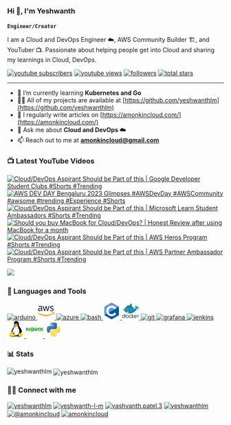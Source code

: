 ### Hi 👋, I'm Yeshwanth

**`Engineer/Creator`**

I am a Cloud and DevOps Engineer ☁️, AWS Community Builder 🏗️, and YouTuber 📺. Passionate about helping people get into Cloud and sharing my learnings in Cloud, DevOps.

   <p align="left">
      <a href="https://www.youtube.com/c/amonkincloud?sub_confirmation=1">
         <img alt="youtube subscribers" title="Subscribe to my YouTube channel" src="https://custom-icon-badges.demolab.com/youtube/channel/subscribers/UCwhERUcuzUCwr8x8mQ8zrcw?color=%23E05D44&label=SUBSCRIBE&logo=video&logoColor=white&style=for-the-badge&labelColor=CE4630"/></a> 
      <a href="https://www.youtube.com/c/amonkincloud">
         <img alt="youtube views" title="YouTube views" src="https://custom-icon-badges.demolab.com/youtube/channel/views/UCwhERUcuzUCwr8x8mQ8zrcw?color=%23E1AD0E&logo=eye&logoColor=white&style=for-the-badge&labelColor=C79600"/></a> 
      <a href="https://github.com/yeshwanthlm?tab=followers">
         <img alt="followers" title="Follow me on Github" src="https://custom-icon-badges.demolab.com/github/followers/yeshwanthlm?color=236ad3&labelColor=1155ba&style=for-the-badge&logo=person-add&label=Follow&logoColor=white"/></a>
      <a href="https://github.com/yeshwanthlm?tab=repositories&sort=stargazers">
         <img alt="total stars" title="Total stars on GitHub" src="https://custom-icon-badges.demolab.com/github/stars/yeshwanthlm?color=55960c&style=for-the-badge&labelColor=488207&logo=star"/></a>
   </p>

---

- 🌱 I’m currently learning **Kubernetes and Go**
- 👨‍💻 All of my projects are available at [https://github.com/yeshwanthlm](https://github.com/yeshwanthlm)
- 📝 I regularly write articles on [https://amonkincloud.com/](https://amonkincloud.com/)
- 💬 Ask me about **Cloud and DevOps ☁️**
- 📫 Reach out to me at **amonkincloud@gmail.com**


### 📺 Latest YouTube Videos

<!-- BEGIN YOUTUBE-CARDS -->
[![Cloud/DevOps Aspirant Should be Part of this | Google Developer Student Clubs #Shorts #Trending](https://ytcards.demolab.com/?id=f4Kb8yJzuus&title=Cloud%2FDevOps+Aspirant+Should+be+Part+of+this+%7C+Google+Developer+Student+Clubs+%23Shorts+%23Trending&lang=en&timestamp=1687091416&background_color=%230d1117&title_color=%23ffffff&stats_color=%23dedede&width=250 "Cloud/DevOps Aspirant Should be Part of this | Google Developer Student Clubs #Shorts #Trending")](https://www.youtube.com/watch?v=f4Kb8yJzuus)
[![AWS DEV DAY Bengaluru 2023 Glimpses #AWSDevDay #AWSCommunity #awsome #trending #Experience #Shorts](https://ytcards.demolab.com/?id=GRxb3Ty3xyM&title=AWS+DEV+DAY+Bengaluru+2023+Glimpses+%23AWSDevDay+%23AWSCommunity+%23awsome+%23trending+%23Experience+%23Shorts&lang=en&timestamp=1687020578&background_color=%230d1117&title_color=%23ffffff&stats_color=%23dedede&width=250 "AWS DEV DAY Bengaluru 2023 Glimpses #AWSDevDay #AWSCommunity #awsome #trending #Experience #Shorts")](https://www.youtube.com/watch?v=GRxb3Ty3xyM)
[![Cloud/DevOps Aspirant Should be Part of this | Microsoft Learn Student Ambassadors #Shorts #Trending](https://ytcards.demolab.com/?id=hrzAIcYH0E4&title=Cloud%2FDevOps+Aspirant+Should+be+Part+of+this+%7C+Microsoft+Learn+Student+Ambassadors+%23Shorts+%23Trending&lang=en&timestamp=1687005017&background_color=%230d1117&title_color=%23ffffff&stats_color=%23dedede&width=250 "Cloud/DevOps Aspirant Should be Part of this | Microsoft Learn Student Ambassadors #Shorts #Trending")](https://www.youtube.com/watch?v=hrzAIcYH0E4)
[![Should you buy MacBook for Cloud/DevOps? | Honest Review after using MacBook for a month](https://ytcards.demolab.com/?id=mGMwclYfb5s&title=Should+you+buy+MacBook+for+Cloud%2FDevOps%3F+%7C+Honest+Review+after+using+MacBook+for+a+month&lang=en&timestamp=1686918626&background_color=%230d1117&title_color=%23ffffff&stats_color=%23dedede&width=250 "Should you buy MacBook for Cloud/DevOps? | Honest Review after using MacBook for a month")](https://www.youtube.com/watch?v=mGMwclYfb5s)
[![Cloud/DevOps Aspirant Should be Part of this | AWS Heros Program #Shorts #Trending](https://ytcards.demolab.com/?id=iLPq7LcUQps&title=Cloud%2FDevOps+Aspirant+Should+be+Part+of+this+%7C+AWS+Heros+Program+%23Shorts+%23Trending&lang=en&timestamp=1686832218&background_color=%230d1117&title_color=%23ffffff&stats_color=%23dedede&width=250 "Cloud/DevOps Aspirant Should be Part of this | AWS Heros Program #Shorts #Trending")](https://www.youtube.com/watch?v=iLPq7LcUQps)
[![Cloud/DevOps Aspirant Should be Part of this | AWS Partner Ambassador Program #Shorts #Trending](https://ytcards.demolab.com/?id=eYeq1FBUsME&title=Cloud%2FDevOps+Aspirant+Should+be+Part+of+this+%7C+AWS+Partner+Ambassador+Program+%23Shorts+%23Trending&lang=en&timestamp=1686745816&background_color=%230d1117&title_color=%23ffffff&stats_color=%23dedede&width=250 "Cloud/DevOps Aspirant Should be Part of this | AWS Partner Ambassador Program #Shorts #Trending")](https://www.youtube.com/watch?v=eYeq1FBUsME)
<!-- END YOUTUBE-CARDS -->

[<img src="https://custom-icon-badges.demolab.com/badge/-Subscribe%20For%20More-red?style=for-the-badge&logo=video&logoColor=white"/>](https://www.youtube.com/c/amonkincloud?sub_confirmation=1)

### 🧰 Languages and Tools

<p align="left"> <a href="https://www.arduino.cc/" target="_blank" rel="noreferrer"> <img src="https://cdn.worldvectorlogo.com/logos/arduino-1.svg" alt="arduino" width="40" height="40"/> </a> <a href="https://aws.amazon.com" target="_blank" rel="noreferrer"> <img src="https://raw.githubusercontent.com/devicons/devicon/master/icons/amazonwebservices/amazonwebservices-original-wordmark.svg" alt="aws" width="40" height="40"/> </a> <a href="https://azure.microsoft.com/en-in/" target="_blank" rel="noreferrer"> <img src="https://www.vectorlogo.zone/logos/microsoft_azure/microsoft_azure-icon.svg" alt="azure" width="40" height="40"/> </a> <a href="https://www.gnu.org/software/bash/" target="_blank" rel="noreferrer"> <img src="https://www.vectorlogo.zone/logos/gnu_bash/gnu_bash-icon.svg" alt="bash" width="40" height="40"/> </a> <a href="https://www.cprogramming.com/" target="_blank" rel="noreferrer"> <img src="https://raw.githubusercontent.com/devicons/devicon/master/icons/c/c-original.svg" alt="c" width="40" height="40"/> </a> <a href="https://www.docker.com/" target="_blank" rel="noreferrer"> <img src="https://raw.githubusercontent.com/devicons/devicon/master/icons/docker/docker-original-wordmark.svg" alt="docker" width="40" height="40"/> </a> <a href="https://git-scm.com/" target="_blank" rel="noreferrer"> <img src="https://www.vectorlogo.zone/logos/git-scm/git-scm-icon.svg" alt="git" width="40" height="40"/> </a> <a href="https://grafana.com" target="_blank" rel="noreferrer"> <img src="https://www.vectorlogo.zone/logos/grafana/grafana-icon.svg" alt="grafana" width="40" height="40"/> </a> <a href="https://www.jenkins.io" target="_blank" rel="noreferrer"> <img src="https://www.vectorlogo.zone/logos/jenkins/jenkins-icon.svg" alt="jenkins" width="40" height="40"/> </a> <a href="https://www.linux.org/" target="_blank" rel="noreferrer"> <img src="https://raw.githubusercontent.com/devicons/devicon/master/icons/linux/linux-original.svg" alt="linux" width="40" height="40"/> </a> <a href="https://www.nginx.com" target="_blank" rel="noreferrer"> <img src="https://raw.githubusercontent.com/devicons/devicon/master/icons/nginx/nginx-original.svg" alt="nginx" width="40" height="40"/> </a> <a href="https://www.python.org" target="_blank" rel="noreferrer"> <img src="https://raw.githubusercontent.com/devicons/devicon/master/icons/python/python-original.svg" alt="python" width="40" height="40"/> </a> </p>

### 📊 Stats
<p><img align="left" src="https://github-readme-stats.vercel.app/api/top-langs?username=yeshwanthlm&show_icons=true&locale=en&layout=compact" alt="yeshwanthlm" /></p>

<p>&nbsp;<img align="center" src="https://github-readme-stats.vercel.app/api?username=yeshwanthlm&show_icons=true&locale=en" alt="yeshwanthlm" /></p>

### 🏄‍♂️ Connect with me
   <p align="left">
   <a href="https://dev.to/yeshwanthlm" target="blank"><img align="center" src="https://raw.githubusercontent.com/rahuldkjain/github-profile-readme-generator/master/src/images/icons/Social/devto.svg" alt="yeshwanthlm" height="30" width="40" /></a>
   <a href="https://linkedin.com/in/yeshwanth-l-m" target="blank"><img align="center" src="https://raw.githubusercontent.com/rahuldkjain/github-profile-readme-generator/master/src/images/icons/Social/linked-in-alt.svg" alt="yeshwanth-l-m" height="30" width="40" /></a>
   <a href="https://fb.com/yashvanth.patel.3" target="blank"><img align="center" src="https://raw.githubusercontent.com/rahuldkjain/github-profile-readme-generator/master/src/images/icons/Social/facebook.svg" alt="yashvanth.patel.3" height="30" width="40" /></a>
   <a href="https://instagram.com/yeshwanthlm" target="blank"><img align="center" src="https://raw.githubusercontent.com/rahuldkjain/github-profile-readme-generator/master/src/images/icons/Social/instagram.svg" alt="yeshwanthlm" height="30" width="40" /></a>
   <a href="https://hashnode.com/@amonkincloud" target="blank"><img align="center" src="https://raw.githubusercontent.com/rahuldkjain/github-profile-readme-generator/master/src/images/icons/Social/hashnode.svg" alt="@amonkincloud" height="30" width="40" /></a>
   <a href="https://www.youtube.com/c/amonkincloud" target="blank"><img align="center" src="https://raw.githubusercontent.com/rahuldkjain/github-profile-readme-generator/master/src/images/icons/Social/youtube.svg" alt="amonkincloud" height="30" width="40" /></a>
   </p>
